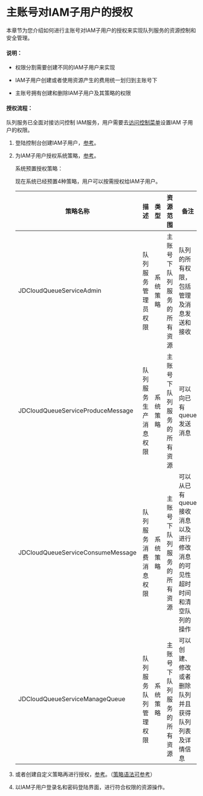 # 主账号对IAM子用户的授权

本章节为您介绍如何进行主账号对IAM子用户的授权来实现队列服务的资源控制和安全管理。

#### 说明：

- 权限分割需要创建不同的IAM子用户来实现

- IAM子用户创建或者使用资源产生的费用统一划归到主账号下

- 主账号拥有创建和删除IAM子用户及其策略的权限

  

#### 授权流程：

队列服务已全面对接访问控制 IAM服务，用户需要去[访问控制菜单](https://cm-console.jdcloud.com/cmSummary)设置IAM 子用户的权限。

1. 登陆控制台创建IAM子用户，[参考](https://docs.jdcloud.com/cn/iam/createsubuser)。

2. 为IAM子用户授权系统策略，[参考](https://docs.jdcloud.com/cn/iam/createsubuser)。

   系统预置授权策略：

   现在系统已经预置4种策略，用户可以按需授权给IAM子用户。

   | 策略名称                          | 描述                 | 类型     |   资源范围                | 备注                                                         |
   | --------------------------------- | -------------------- | -------- | -------------------------- | ------------------------------------------------------------ |
   | JDCloudQueueServiceAdmin          | 队列服务管理员权限   | 系统策略 | 主账号下队列服务的所有资源 | 队列的所有权限，包括管理及消息发送和接收                     |
   | JDCloudQueueServiceProduceMessage | 队列服务生产消息权限 | 系统策略 | 主账号下队列服务的所有资源 | 可以向已有queue发送消息                                      |
   | JDCloudQueueServiceConsumeMessage | 队列服务消费消息权限 | 系统策略 | 主账号下队列服务的所有资源 | 可以从已有queue接收消息以及进行修改消息的可见性超时时间和清空队列的操作 |
   | JDCloudQueueServiceManageQueue    | 队列服务队列管理权限 | 系统策略 | 主账号下队列服务的所有资源 | 可以创建、修改或者删除队列并且获得队列列表及详情信息         |

3. 或者创建自定义策略再进行授权，[参考](https://docs.jdcloud.com/cn/iam/createpolicy)。（[策略语法可参考](https://docs.jdcloud.com/cn/iam/policy-management)）

4. 以IAM子用户登录名和密码登陆界面，进行符合权限的资源操作。

